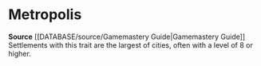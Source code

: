 ﻿---
id: '283'
name: Metropolis
rarity: Common
rus_type_level: null
source: '[[DATABASE/source/Gamemastery Guide|Gamemastery Guide]]'
trait:
- Metropolis
type: Trait

---
# Metropolis

**Source** [[DATABASE/source/Gamemastery Guide|Gamemastery Guide]]
Settlements with this trait are the largest of cities, often with a level of 8 or higher.